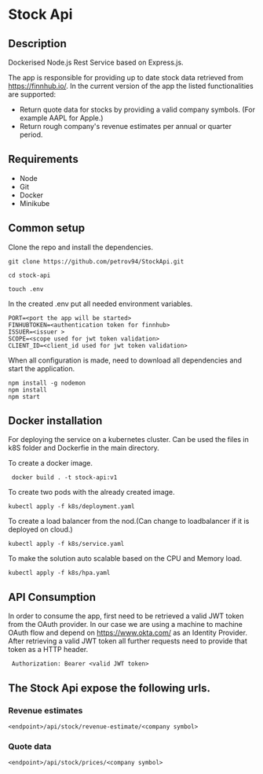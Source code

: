 # Stock Api

## Description
Dockerised Node.js Rest Service based on Express.js. 

The app is responsible for providing up to date stock data retrieved from https://finnhub.io/. 
In the current version of the app the listed functionalities are supported:
* Return quote data for stocks by providing a valid company symbols. (For example AAPL for Apple.)
* Return rough company's revenue estimates per annual or quarter period.

## Requirements
* Node
* Git
* Docker
* Minikube

## Common setup
Clone the repo and install the dependencies.
```
git clone https://github.com/petrov94/StockApi.git

cd stock-api

touch .env
```
In the created .env put all needed environment variables.
```
PORT=<port the app will be started>
FINHUBTOKEN=<authentication token for finnhub>
ISSUER=<issuer >
SCOPE=<scope used for jwt token validation>
CLIENT_ID=<client_id used for jwt token validation>
``` 

When all configuration is made, need to download all dependencies and start the application.
``` 
npm install -g nodemon
npm install
npm start
```
## Docker installation
For deploying the service on a kubernetes cluster. Can be used the files in k8S folder and Dockerfie
in the main directory.

To create a docker image.
``` 
 docker build . -t stock-api:v1 
``` 

To create two pods with the already created image.
``` 
kubectl apply -f k8s/deployment.yaml 
``` 
To create a load balancer from the nod.(Can change to loadbalancer if it is deployed on cloud.)
``` 
kubectl apply -f k8s/service.yaml 
``` 
To make the solution auto scalable based on the CPU and Memory load.
 ``` 
 kubectl apply -f k8s/hpa.yaml 
 ``` 

## API Consumption
In order to consume the app, first need to be retrieved a valid JWT token from the OAuth provider. 
In our case we are using a machine to machine OAuth flow and depend on 
https://www.okta.com/ as an Identity Provider. After retrieving a valid JWT token all further 
requests need to provide that token as a HTTP header.

``` 
 Authorization: Bearer <valid JWT token>
``` 

## The Stock Api expose the following urls.

### Revenue estimates
``` 
<endpoint>/api/stock/revenue-estimate/<company symbol>
``` 

### Quote data
``` 
<endpoint>/api/stock/prices/<company symbol>
``` 
